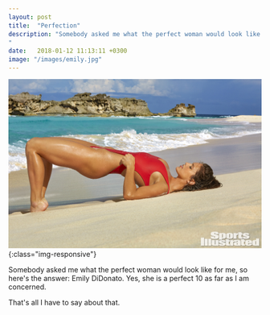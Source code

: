 ```yaml
---
layout: post
title:  "Perfection"
description: "Somebody asked me what the perfect woman would look like for me, so here's the answer: Emily DiDonato. Yes, she is a perfect 10 as far as I am concerned.
"
date:   2018-01-12 11:13:11 +0300
image: "/images/emily.jpg"
---
```


![crowd](/images/emily-swimsuit.jpg){:class="img-responsive"}

Somebody asked me what the perfect woman would look like for me, so here's the answer: Emily DiDonato. Yes, she is a perfect 10 as far as I am concerned.

That's all I have to say about that.
